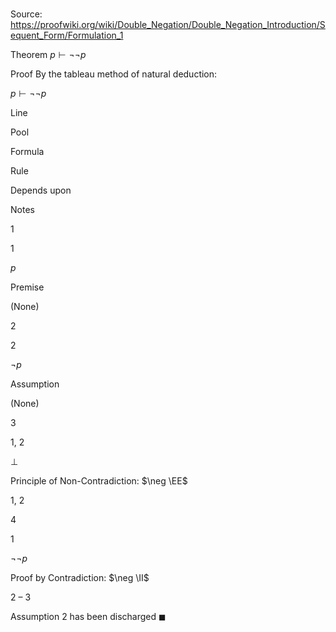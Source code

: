 # 

Source: https://proofwiki.org/wiki/Double_Negation/Double_Negation_Introduction/Sequent_Form/Formulation_1

Theorem
$p \vdash \neg \neg p$


Proof
By the tableau method of natural deduction:


$p \vdash \neg \neg p$


Line


Pool

Formula

Rule

Depends upon

Notes


1


1

$p$

Premise

(None)




2


2

$\neg p$

Assumption

(None)




3


1, 2

$\bot$

Principle of Non-Contradiction: $\neg \EE$

1, 2




4


1

$\neg \neg p$

Proof by Contradiction: $\neg \II$

2 – 3

Assumption 2 has been discharged
$\blacksquare$




